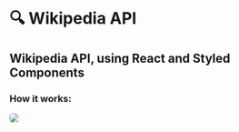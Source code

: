 🔍 Wikipedia API
=========================

Wikipedia API, using React and Styled Components
---------------------------

### How it works: 

<img  style="border-radius: 5px" src="./screenshots/github/wikipedia-api.gif">
